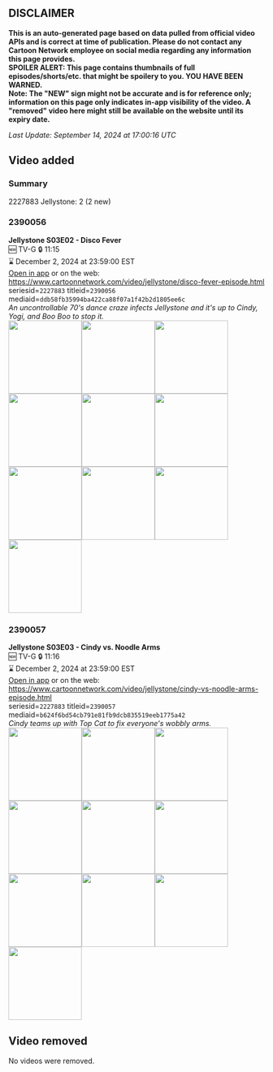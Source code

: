 ## DISCLAIMER
**This is an auto-generated page based on data pulled from official video APIs and is correct at time of publication. Please do not contact any Cartoon Network employee on social media regarding any information this page provides.**  
**SPOILER ALERT: This page contains thumbnails of full episodes/shorts/etc. that might be spoilery to you. YOU HAVE BEEN WARNED.**  
**Note: The "NEW" sign might not be accurate and is for reference only; information on this page only indicates in-app visibility of the video. A "removed" video here might still be available on the website until its expiry date.**  

_Last Update: September 14, 2024 at 17:00:16 UTC_
## Video added
### Summary
2227883 Jellystone: 2 (2 new)  
### 2390056
**Jellystone S03E02 - Disco Fever**  
🆕 TV-G 🔒 11:15  
⌛ December 2, 2024 at 23:59:00 EST  
[Open in app](https://cnvideo.sercomkc.org/redirector.html?type=cnapp&seriesid=2227883&titleid=2390056&mediaid=ddb58fb35994ba422ca88f07a1f42b2d1805ee6c) or on the web: https://www.cartoonnetwork.com/video/jellystone/disco-fever-episode.html  
seriesid=`2227883` titleid=`2390056` mediaid=`ddb58fb35994ba422ca88f07a1f42b2d1805ee6c`  
_An uncontrollable 70's dance craze infects Jellystone and it's up to Cindy, Yogi, and Boo Boo to stop it._  
<a href="https://s3.amazonaws.com/cartoonorchestrator/2390056_001_1280x720.jpg"><img src="https://s3.amazonaws.com/cartoonorchestrator/2390056_001_640x360.jpg" height="144px" /></a><a href="https://s3.amazonaws.com/cartoonorchestrator/2390056_002_1280x720.jpg"><img src="https://s3.amazonaws.com/cartoonorchestrator/2390056_002_640x360.jpg" height="144px" /></a><a href="https://s3.amazonaws.com/cartoonorchestrator/2390056_003_1280x720.jpg"><img src="https://s3.amazonaws.com/cartoonorchestrator/2390056_003_640x360.jpg" height="144px" /></a><a href="https://s3.amazonaws.com/cartoonorchestrator/2390056_004_1280x720.jpg"><img src="https://s3.amazonaws.com/cartoonorchestrator/2390056_004_640x360.jpg" height="144px" /></a><a href="https://s3.amazonaws.com/cartoonorchestrator/2390056_005_1280x720.jpg"><img src="https://s3.amazonaws.com/cartoonorchestrator/2390056_005_640x360.jpg" height="144px" /></a><a href="https://s3.amazonaws.com/cartoonorchestrator/2390056_006_1280x720.jpg"><img src="https://s3.amazonaws.com/cartoonorchestrator/2390056_006_640x360.jpg" height="144px" /></a><a href="https://s3.amazonaws.com/cartoonorchestrator/2390056_007_1280x720.jpg"><img src="https://s3.amazonaws.com/cartoonorchestrator/2390056_007_640x360.jpg" height="144px" /></a><a href="https://s3.amazonaws.com/cartoonorchestrator/2390056_008_1280x720.jpg"><img src="https://s3.amazonaws.com/cartoonorchestrator/2390056_008_640x360.jpg" height="144px" /></a><a href="https://s3.amazonaws.com/cartoonorchestrator/2390056_009_1280x720.jpg"><img src="https://s3.amazonaws.com/cartoonorchestrator/2390056_009_640x360.jpg" height="144px" /></a><a href="https://s3.amazonaws.com/cartoonorchestrator/2390056_010_1280x720.jpg"><img src="https://s3.amazonaws.com/cartoonorchestrator/2390056_010_640x360.jpg" height="144px" /></a>
### 2390057
**Jellystone S03E03 - Cindy vs. Noodle Arms**  
🆕 TV-G 🔒 11:16  
⌛ December 2, 2024 at 23:59:00 EST  
[Open in app](https://cnvideo.sercomkc.org/redirector.html?type=cnapp&seriesid=2227883&titleid=2390057&mediaid=b624f6bd54cb791e81fb9dcb835519eeb1775a42) or on the web: https://www.cartoonnetwork.com/video/jellystone/cindy-vs-noodle-arms-episode.html  
seriesid=`2227883` titleid=`2390057` mediaid=`b624f6bd54cb791e81fb9dcb835519eeb1775a42`  
_Cindy teams up with Top Cat to fix everyone's wobbly arms._  
<a href="https://s3.amazonaws.com/cartoonorchestrator/2390057_001_1280x720.jpg"><img src="https://s3.amazonaws.com/cartoonorchestrator/2390057_001_640x360.jpg" height="144px" /></a><a href="https://s3.amazonaws.com/cartoonorchestrator/2390057_002_1280x720.jpg"><img src="https://s3.amazonaws.com/cartoonorchestrator/2390057_002_640x360.jpg" height="144px" /></a><a href="https://s3.amazonaws.com/cartoonorchestrator/2390057_003_1280x720.jpg"><img src="https://s3.amazonaws.com/cartoonorchestrator/2390057_003_640x360.jpg" height="144px" /></a><a href="https://s3.amazonaws.com/cartoonorchestrator/2390057_004_1280x720.jpg"><img src="https://s3.amazonaws.com/cartoonorchestrator/2390057_004_640x360.jpg" height="144px" /></a><a href="https://s3.amazonaws.com/cartoonorchestrator/2390057_005_1280x720.jpg"><img src="https://s3.amazonaws.com/cartoonorchestrator/2390057_005_640x360.jpg" height="144px" /></a><a href="https://s3.amazonaws.com/cartoonorchestrator/2390057_006_1280x720.jpg"><img src="https://s3.amazonaws.com/cartoonorchestrator/2390057_006_640x360.jpg" height="144px" /></a><a href="https://s3.amazonaws.com/cartoonorchestrator/2390057_007_1280x720.jpg"><img src="https://s3.amazonaws.com/cartoonorchestrator/2390057_007_640x360.jpg" height="144px" /></a><a href="https://s3.amazonaws.com/cartoonorchestrator/2390057_008_1280x720.jpg"><img src="https://s3.amazonaws.com/cartoonorchestrator/2390057_008_640x360.jpg" height="144px" /></a><a href="https://s3.amazonaws.com/cartoonorchestrator/2390057_009_1280x720.jpg"><img src="https://s3.amazonaws.com/cartoonorchestrator/2390057_009_640x360.jpg" height="144px" /></a><a href="https://s3.amazonaws.com/cartoonorchestrator/2390057_010_1280x720.jpg"><img src="https://s3.amazonaws.com/cartoonorchestrator/2390057_010_640x360.jpg" height="144px" /></a>
## Video removed
No videos were removed.  
